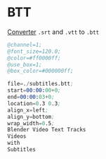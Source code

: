 # BTT

[Converter](https://moixllik.github.io/btt/converter) `.srt` and `.vtt` to `.btt`

```s
@channel=1;
@font_size=120.0;
@color=#ff0000ff;
@use_box=1;
@box_color=#000000ff;

file=./subtitles.btt;
start=00:00:00+0;
end=00:00:03+0;
location=0.3 0.3;
align_x=left;
align_y=bottom;
wrap_width=0.5;
Blender Video Text Tracks
Videos
with
Subtitles
```


